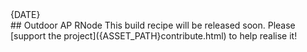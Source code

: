 [date]: <> (2023-01-12)
[title]: <> (Outdoor AP RNode)
[image]: <> (gfx/ph.png)
[excerpt]: <> (An outdoor-mountable RNode suitable for Access Point or network backbone operation. Also supports high-capacity batteries and solar charging.)
<div class="article_date">{DATE}</div>
## Outdoor AP RNode
This build recipe will be released soon. Please [support the project]({ASSET_PATH}contribute.html) to help realise it!

